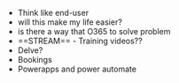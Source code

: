 - Think like end-user
- will this make my life easier?
- is there a way that O365 to solve problem
- ==STREAM== - Training videos??
- Delve?
- Bookings
- Powerapps and power automate